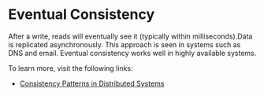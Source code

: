 # Eventual Consistency

After a write, reads will eventually see it (typically within milliseconds).Data is replicated asynchronously. This approach is seen in systems such as DNS and email. Eventual consistency works well in highly available systems.


To learn more, visit the following links:

- [Consistency Patterns in Distributed Systems](https://cs.fyi/guide/consistency-patterns-week-strong-eventual/)